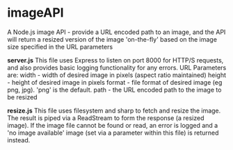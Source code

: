 # imageAPI
A Node.js image API - provide a URL encoded path to an image, and the API will return a resized version of the image 'on-the-fly' based on the image size specified in the URL parameters

**server.js**
This file uses Express to listen on port 8000 for HTTP/S requests, and also provides basic logging functionality for any errors. 
URL Parameters are:
width - width of desired image in pixels (aspect ratio maintained)
height - height of desired image in pixels
format - file format of desired image (eg png, jpg). 'png' is the default.
path - the URL encoded path to the image to be resized

**resize.js**
This file uses filesystem and sharp to fetch and resize the image. The result is piped via a ReadStream to form the response (a resized image).
If the image file cannot be found or read, an error is logged and a 'no image available' image (set via a parameter within this file) is returned instead.
